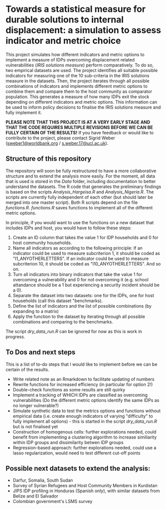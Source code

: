 # Towards a statistical measure for durable solutions to internal displacement: a simulation to assess indicator and metric choice

This project simulates how different indicators and metric options to implement a measure of IDPs overcoming displacement related vulnerabilities (*IRIS solutions measure*) perform comparatively. To do so, two empirical datasets are used. The project identifies all suitable possible indicators for measuring one of the 10 sub-criteria in the IRIS solutions measure in the datasets. Then, the project iterates through all possible combinations of indicators and implements different metric options to combine them and compare them to the host community as comparator population. This generates a measure of how many IDPs exit the stock depending on different indicators and metric options. This information can be used to inform policy decisions to finalise the IRIS solutions measure and fully implement it. 

**PLEASE NOTE THAT THIS PROJECT IS AT A VERY EARLY STAGE AND THAT THE CODE REQUIRES MULTIPLE REVISIONS BEFORE WE CAN BE FULLY CERTAIN OF THE RESULTS!** If you have feedback or would like to contribute to the project, please contact Sigrid Weber (sweber1@worldbank.org / s.weber.17@ucl.ac.uk). 

## Structure of this repository

The repository will soon be fully restructured to have a more collaborative structure and to extend the analysis more easily. For the moment, all data that is used is stored in the *Data* folder, including documentation to better understand the datasets. The R code that generates the preliminary findings is based on the scripts *Analysis_Hargeisa.R* and *Analysis_Nigeria.R*. The scripts are currently fully independent of each other (but should later be merged into one master script). Both R scripts depend on the file *functions.R*. *functions.R* saves functions to implement all of the different metric options. 

In principle, if you would want to use the functions on a new dataset that includes IDPs and host, you would have to follow these steps:

1. Create an ID column that takes the value 1 for IDP households and 0 for host community households. 
2. Name all indicators as according to the following principle: If an indicator could be used to measure subcriterion 1, it should be coded as "I1_ANYOTHERLETTERS". If an indicator could be used to measure subcriterion 10, it should be coded as "I10_ANYOTHERLETTERS". And so on. 
3. Turn all indicators into binary indicators that take the value 1 for overcoming a vulnerability and 0 for not overcoming it (e.g. school attandance should be a 1 but experiencing a security incident should be a 0).
4. Separate the dataset into two datasets: one for the IDPs, one for host households (call this dataset "benchmarks).
5. Define the list of indicators and the list of possible combinations (by expanding to a matrix)
6. Apply the function to the dataset by iterating through all possible combinations and comparing to the benchmarks. 

The script *dry_data_run.R* can be ignored for now as this is work in progress. 

## To Dos and next steps

This is a list of to-do steps that I would like to implement before we can be certain of the results. 

+ Write related note as an Rmarkdown to facilitate updating of numbers
+ Rewrite functions for increased efficiency (in particular for option 2!)
+ Double-check functions as some results are still quirky
+ Implement a tracking of WHICH IDPs are classified as overcoming vulnerabilities (Do the different metric options identify the same IDPs as no longer vulnerable?)
+ Simulate synthetic data to test the metrics options and functions without empirical data (i.e. create enough indicators of varying "difficulty" to fully implement all options) - this is started in the script *dry_data_run.R* but is not finalised yet
+ Construction of homogenous cells: further explorations needed, could benefit from implementing a clustering algorithm to increase similiarity within IDP groups and dissimilarity betwen IDP groups
+ Regression-based approach: further explorations needed, could use a lasso regularization, would need to test different cut-off points

## Possible next datasets to extend the analysis:
+ Darfur, Somalia, South Sudan
+ Survey of Syrian Refugees and Host Community Members in Kurdistan
+ JIPS IDP profiling in Honduras (Spanish only), with similar datasets from Belize and El Salvador 
+ Colombian government's LSMS survey 

